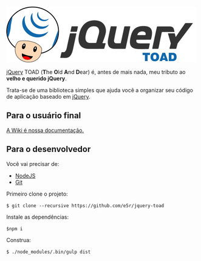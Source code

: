 ![jQuery TOAD](docs/assets/jquery-toad-logo.png)

[jQuery][JQUERY] TOAD (**T**he **O**ld **A**nd **D**ear) é, antes de mais nada, meu tributo ao
__velho e querido jQuery__.

Trata-se de uma biblioteca simples que ajuda você a organizar seu código de aplicação baseado em [jQuery][JQUERY].

## Para o usuário final

[A Wiki é nossa documentação.][WIKI]

## Para o desenvolvedor

Você vai precisar de:
* [NodeJS][NODEJS]
* [Git][GIT]

Primeiro clone o projeto:
```
$ git clone --recursive https://github.com/e5r/jquery-toad
```

Instale as dependências:
```
$npm i
```

Construa:
```
$ ./node_modules/.bin/gulp dist
```

[JQUERY]: http://jquery.com/  "jQuery web site"
[WIKI]: https://github.com/e5r/jquery-toad/wiki "Nossa Wiki"
[NODEJS]: https://nodejs.org
[GIT]: https://git-scm.com
